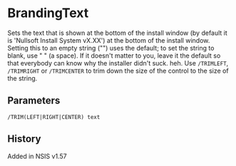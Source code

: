 # BrandingText

Sets the text that is shown at the bottom of the install window (by default it is 'Nullsoft Install System vX.XX') at the bottom of the install window. Setting this to an empty string ("") uses the default; to set the string to blank, use " " (a space). If it doesn't matter to you, leave it the default so that everybody can know why the installer didn't suck. heh. Use `/TRIMLEFT`, `/TRIMRIGHT` or `/TRIMCENTER` to trim down the size of the control to the size of the string.

## Parameters

    /TRIM(LEFT|RIGHT|CENTER) text

## History

Added in NSIS v1.57

[1]: BGGradient.md